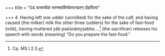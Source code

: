 +++
title = "04 वत्सस्यैकं स्तनमवशिष्येतरान्व्रतन् दोहयित्वा"

+++
4. Having left one udder (unmilked) for the sake of the calf, and having caused (the milker) milk the other three (udders) for the sake of fast-food (milk), having muttered yāḥ paśūnāmr̥ṣabhe....[^1] (the sacrificer) releases his speech with words (meaning) “Do you prepare the fast-food." 


[^1]: Cp. MS I.2.3.
